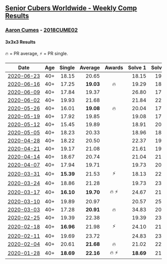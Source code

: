 <style>table {white-space: nowrap;}</style>

## [Senior Cubers Worldwide - Weekly Comp Results](/scw-comp/results/)
### [Aaron Cumes](../aaron_cumes.md) - [2018CUME02](https://www.worldcubeassociation.org/persons/2018CUME02?event=333)
#### 3x3x3 Results

🔥 = PR average, ⚡ = PR single.

| Date | Age | Single | Average | Awards | Solve 1 | Solve 2 | Solve 3 | Solve 4 | Solve 5 | Video |
| :--: | :--: | --: | --: | :--: | --: | --: | --: | --: | --: | :-- |
| [2020-06-23](../../results/333/2020-06-23.md) | 40+ | 18.15 | 20.65 |  | 18.15 | 19.90 | 22.19 | 39.77 | 19.88 | [Link](https://www.facebook.com/events/722150235200875/permalink/722229618526270/) |
| [2020-06-16](../../results/333/2020-06-16.md) | 40+ | 17.25 | **19.03** | 🔥 | 19.29 | 18.96 | 18.86 | 20.79 | 17.25 | [Link](https://www.facebook.com/events/604103587178706/permalink/604168720505526/) |
| [2020-06-09](../../results/333/2020-06-09.md) | 40+ | 17.84 | 19.37 |  | 26.80 | 17.84 | 19.48 | 19.51 | 19.12 | [Link](https://www.facebook.com/events/903549840109576/permalink/903622673435626/) |
| [2020-06-02](../../results/333/2020-06-02.md) | 40+ | 19.93 | 21.68 |  | 21.84 | 22.77 | 20.45 | 19.93 | DNF | [Link](https://www.facebook.com/events/3373950429496747/permalink/3374399542785169/) |
| [2020-05-26](../../results/333/2020-05-26.md) | 40+ | 16.01 | **19.08** | 🔥 | 20.04 | 17.99 | 19.21 | 16.01 | 20.08 | [Link](https://www.facebook.com/events/688407551989463/permalink/688492338647651/) |
| [2020-05-19](../../results/333/2020-05-19.md) | 40+ | 17.92 | 19.85 |  | 19.08 | 17.92 | 22.00 | 20.26 | 20.23 | [Link](https://www.facebook.com/events/1880761498725633/permalink/1881630431972073/) |
| [2020-05-12](../../results/333/2020-05-12.md) | 40+ | 15.45 | 19.89 |  | 18.91 | 20.05 | 22.20 | 15.45 | 20.72 | [Link](https://www.facebook.com/events/546188069600739/permalink/546336752919204/) |
| [2020-05-05](../../results/333/2020-05-05.md) | 40+ | 18.23 | 20.33 |  | 18.96 | 18.23 | 21.26 | 23.88 | 20.77 | [Link](https://www.facebook.com/events/3313106775587396/permalink/3313358892228851/) |
| [2020-04-28](../../results/333/2020-04-28.md) | 40+ | 18.22 | 20.50 |  | 22.37 | 19.22 | 33.72 | 18.22 | 19.93 | [Link](https://www.facebook.com/events/535188653858103/permalink/535748163802152/) |
| [2020-04-21](../../results/333/2020-04-21.md) | 40+ | 19.17 | 21.08 |  | 21.61 | 19.17 | 21.34 | 20.29 | 22.47 | [Link](https://www.facebook.com/events/880278499062375/permalink/881697385587153/) |
| [2020-04-14](../../results/333/2020-04-14.md) | 40+ | 18.67 | 20.74 |  | 21.04 | 21.80 | 18.67 | 22.23 | 19.40 | [Link](https://www.facebook.com/events/982619255468618/permalink/982698725460671/) |
| [2020-04-07](../../results/333/2020-04-07.md) | 40+ | 17.94 | 19.71 |  | 19.73 | 20.17 | 19.25 | 17.94 | 22.96 | [Link](https://www.facebook.com/events/510082903229069/permalink/510863263151033/) |
| [2020-03-31](../../results/333/2020-03-31.md) | 40+ | **15.39** | 21.53 | ⚡ | 18.13 | 22.72 | 23.73 | **15.39** | 24.01 | [Link](https://www.facebook.com/events/207898257161923/permalink/208561600428922/) |
| [2020-03-24](../../results/333/2020-03-24.md) | 40+ | 18.86 | 21.28 |  | 19.73 | 23.53 | 27.29 | 20.60 | 18.86 | [Link](https://www.facebook.com/events/524456301543611/permalink/525607958095112/) |
| [2020-03-17](../../results/333/2020-03-17.md) | 40+ | **16.10** | **19.70** | 🔥 ⚡ | 24.67 | 21.61 | 18.69 | 18.81 | **16.10** | [Link](https://www.facebook.com/events/280686576235146/permalink/281995872770883/) |
| [2020-03-10](../../results/333/2020-03-10.md) | 40+ | 19.89 | 20.97 |  | 20.57 | 25.34 | 21.01 | 19.89 | 21.35 | [Link](https://www.facebook.com/events/164742401163863/permalink/165284231109680/) |
| [2020-03-03](../../results/333/2020-03-03.md) | 40+ | 17.28 | **20.91** | 🔥 | 34.83 | 20.85 | 22.93 | 18.96 | 17.28 | [Link](https://www.facebook.com/events/241721610185997/permalink/243569486667876/) |
| [2020-02-25](../../results/333/2020-02-25.md) | 40+ | 19.39 | 22.38 |  | 19.39 | 23.18 | 22.22 | 22.98 | 21.96 | [Link](https://www.facebook.com/events/196320811461109/permalink/198613821231808/) |
| [2020-02-18](../../results/333/2020-02-18.md) | 40+ | **16.96** | 21.98 | ⚡ | 24.10 | 21.21 | 20.64 | **16.96** | 29.96 | [Link](https://www.facebook.com/events/2558750947697073/permalink/2562158194023015/) |
| [2020-02-11](../../results/333/2020-02-11.md) | 40+ | 19.69 | 23.72 |  | 24.83 | 23.87 | 29.08 | 22.47 | 19.69 | [Link](https://www.facebook.com/events/616423959107229/permalink/618887685527523/) |
| [2020-02-04](../../results/333/2020-02-04.md) | 40+ | 20.61 | **21.68** | 🔥 | 21.02 | 22.60 | 30.69 | 20.61 | 21.42 | [Link](https://www.facebook.com/groups/1604105099735401/permalink/2133654140113825/) |
| [2020-01-28](../../results/333/2020-01-28.md) | 40+ | **18.69** | **22.16** | 🔥 ⚡ | **18.69** | 21.84 | 25.96 | - | - | [Link](https://www.facebook.com/roncumez/videos/10157973003656399/) |


<!-- Global site tag (gtag.js) - Google Analytics -->
<script async src="https://www.googletagmanager.com/gtag/js?id=UA-86348435-3"></script>
<script>window.dataLayer = window.dataLayer || []; function gtag() {dataLayer.push(arguments);} gtag('js', new Date()); gtag('config', 'UA-86348435-3');</script>
